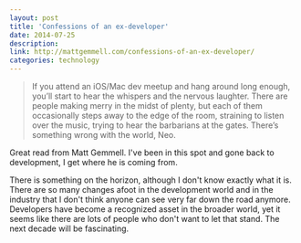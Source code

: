 ```yaml
---
layout: post
title: 'Confessions of an ex-developer'
date: 2014-07-25
description:
link: http://mattgemmell.com/confessions-of-an-ex-developer/
categories: technology
---
```

>If you attend an iOS/Mac dev meetup and hang around long enough, you’ll start to hear the whispers and the nervous laughter. There are people making merry in the midst of plenty, but each of them occasionally steps away to the edge of the room, straining to listen over the music, trying to hear the barbarians at the gates. There’s something wrong with the world, Neo.

Great read from Matt Gemmell.  I've been in this spot and gone back to development, I get where he is coming from.

There is something on the horizon, although I don't know exactly what it is. There are so many changes afoot in the development world and in the industry that I don't think anyone can see very far down the road anymore. Developers have become a recognized asset in the broader world, yet it seems like there are lots of people who don't want to let that stand. The next decade will be fascinating.
